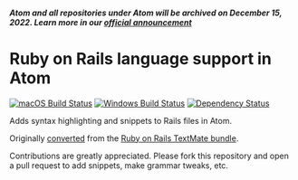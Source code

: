 ##### Atom and all repositories under Atom will be archived on December 15, 2022. Learn more in our [official announcement](https://github.blog/2022-06-08-sunsetting-atom/)
 # Ruby on Rails language support in Atom
[![macOS Build Status](https://travis-ci.org/atom/language-ruby-on-rails.svg?branch=master)](https://travis-ci.org/atom/language-ruby-on-rails)
[![Windows Build Status](https://ci.appveyor.com/api/projects/status/5t4pa451fu5e0ghg/branch/master?svg=true)](https://ci.appveyor.com/project/Atom/language-ruby-on-rails/branch/master)
[![Dependency Status](https://david-dm.org/atom/language-ruby-on-rails.svg)](https://david-dm.org/atom/language-ruby-on-rails)

Adds syntax highlighting and snippets to Rails files in Atom.

Originally [converted](http://flight-manual.atom.io/hacking-atom/sections/converting-from-textmate) from the [Ruby on Rails TextMate bundle](https://github.com/drnic/ruby-on-rails-tmbundle).

Contributions are greatly appreciated. Please fork this repository and open a pull request to add snippets, make grammar tweaks, etc.
